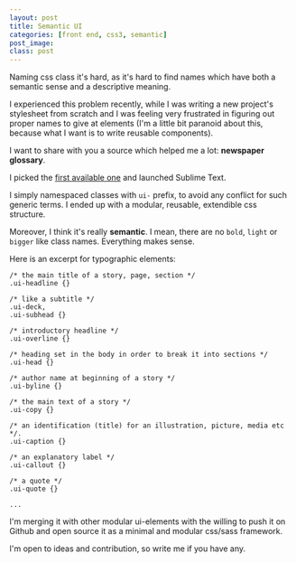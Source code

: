 ```yaml
---
layout: post
title: Semantic UI 
categories: [front end, css3, semantic]
post_image:
class: post
---
```


Naming css class it's hard, as it's hard to find names which have both a semantic sense and a descriptive meaning.

I experienced this problem recently, while I was writing a new project's stylesheet from scratch and I was feeling very frustrated in figuring out proper names to give at elements (I'm a little bit paranoid about this, because what I want is to write reusable components).

I want to share with you a source which helped me a lot: **newspaper glossary**.

I picked the [first available one] and launched Sublime Text.

I simply namespaced classes with `ui-` prefix, to avoid any conflict for such generic terms. I ended up with a modular, reusable, extendible css structure.

Moreover, I think it's really **semantic**. I mean, there are no `bold`, `light` or `bigger` like class names. Everything makes sense.

Here is an excerpt for typographic elements:

    /* the main title of a story, page, section */
    .ui-headline {}

    /* like a subtitle */
    .ui-deck,
    .ui-subhead {}

    /* introductory headline */
    .ui-overline {}

    /* heading set in the body in order to break it into sections */
    .ui-head {}

    /* author name at beginning of a story */
    .ui-byline {}

    /* the main text of a story */
    .ui-copy {}

    /* an identification (title) for an illustration, picture, media etc */.
    .ui-caption {}

    /* an explanatory label */
    .ui-callout {}

    /* a quote */
    .ui-quote {}

    ...

I'm merging it with other modular ui-elements with the willing to push it on Github and open source it as a minimal and modular css/sass framework.

I'm open to ideas and contribution, so write me if you have any.

[first available one]: http://www.thenewsmanual.net/Resources/glossary.html